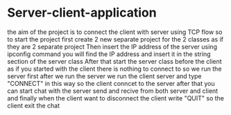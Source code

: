# Server-client-application
the aim of the project is to connect the client with server using TCP flow
so to start the project first create 2 new separate project for the 2 classes as if they are 2 separate project 
Then insert the IP address of the server using ipconfig command you will find the IP address and insert it in the string section of the server class
After that start the server class before the client as if you started with the client there is nothing to connect to so we run the server first
after we run the server we run the client server and type "CONNECT" in this way so the client conncet to the server after that you can start chat with the server send and recive from both server and client
and finally when the client want to disconnect the client write "QUIT" so the client exit the chat
